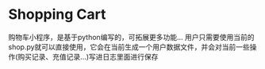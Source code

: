 # Shopping Cart
购物车小程序，是基于python编写的，可拓展更多功能...
用户只需要使用当前的shop.py就可以直接使用，它会在当前生成一个用户数据文件，并会对当前一些操作(购买记录、充值记录...)写进日志里面进行保存

